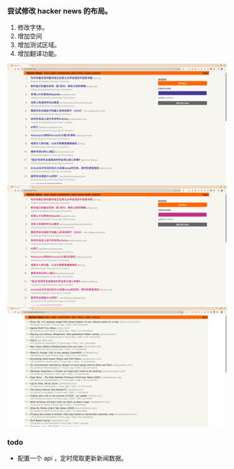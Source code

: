 
###  尝试修改 hacker news  的布局。

1. 修改字体。
2. 增加空间
3. 增加测试区域。
4. 增加翻译功能。


![img1](效果图/a1.png)
![img2](效果图/a2.png)
![原始效果](效果图/a3.png)


### todo
- 配置一个 api ，定时爬取更新新闻数据。

